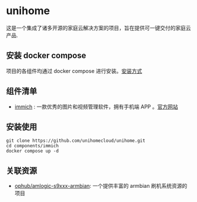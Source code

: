 # unihome
这是一个集成了诸多开源的家庭云解决方案的项目，旨在提供可一键交付的家庭云产品.

## 安装 docker compose

项目的各组件均通过 docker compose 进行安装。[安装方式](https://github.com/docker/compose)

## 组件清单

- [immich](./components/immich/README.md) : 一款优秀的图片和视频管理软件，拥有手机端 APP 。[官方网站](https://immich.app/)

## 安装使用
```
git clone https://github.com/unihomecloud/unihome.git
cd components/immich
docker compose up -d
```

## 关联资源

- [ophub/amlogic-s9xxx-armbian](https://github.com/ophub/amlogic-s9xxx-armbian): 一个提供丰富的 armbian 刷机系统资源的项目
